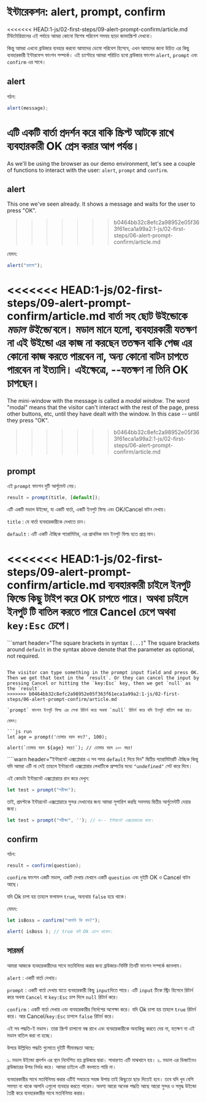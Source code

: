 # ইন্টারেকশন: alert, prompt, confirm

<<<<<<< HEAD:1-js/02-first-steps/09-alert-prompt-confirm/article.md
টিউটোরিয়ালের এই পর্যায়ে আমরা কোনো বিশেষ পরিবেশ সমন্বয় ছাড়া জাভাস্ক্রিপ্ট দেখবো।

কিন্তু আমরা এখনো ব্রাউজার ব্যবহার করবো আমাদের ডেমো পরিবেশ হিসেবে, এখন আমাদের জানা উচিত এর কিছু ব্যবহারকারী ইন্টারফেস ফাংশন সম্পর্কে। এই চ্যাপ্টারে আমরা পরিচিত হবো ব্রাউজার ফাংশন `alert`, `prompt` এবং `confirm` এর সাথে।

## alert

গঠন:

```js
alert(message);
```

এটি একটি বার্তা প্রদর্শন করে বাকি স্ক্রিপ্ট আটকে রাখে ব্যবহারকারী OK প্রেস করার আগ পর্যন্ত।
=======
As we'll be using the browser as our demo environment, let's see a couple of functions to interact with the user: `alert`, `prompt` and `confirm`.

## alert

This one we've seen already. It shows a message and waits for the user to press "OK".
>>>>>>> b0464bb32c8efc2a98952e05f363f61eca1a99a2:1-js/02-first-steps/06-alert-prompt-confirm/article.md

যেমন:

```js run
alert("হ্যালো");
```

<<<<<<< HEAD:1-js/02-first-steps/09-alert-prompt-confirm/article.md
বার্তা সহ ছোট উইন্ডোকে *মডাল উইন্ডো* বলে। মডাল মানে হলো, ব্যবহারকারী যতক্ষণ না এই উইন্ডো এর কাজ না করছেন ততক্ষন বাকি পেজ এর কোনো কাজ করতে পারবেন না, অন্য কোনো বাটন চাপতে পারবেন না ইত্যাদি। এইক্ষেত্রে, --যতক্ষণ না তিনি OK চাপছেন।
=======
The mini-window with the message is called a *modal window*. The word "modal" means that the visitor can't interact with the rest of the page, press other buttons, etc, until they have dealt with the window. In this case -- until they press "OK".
>>>>>>> b0464bb32c8efc2a98952e05f363f61eca1a99a2:1-js/02-first-steps/06-alert-prompt-confirm/article.md

## prompt

এই `prompt` ফাংশন দুটি আর্গুমেন্ট নেয়।

```js no-beautify
result = prompt(title, [default]);
```

এটি একটি মডাল উইন্ডো, যা একটি বার্তা, একটি ইনপুট ফিল্ড এবং OK/Cancel বাটন দেখায়।

`title`
: যে বার্তা ব্যবহারকারীকে দেখাতে চান। 

`default`
: এটি একটি ঐচ্ছিক প্যারামিটার, এর প্রাথমিক মান ইনপুট ফিল্ড হতে প্রাপ্ত মান।

<<<<<<< HEAD:1-js/02-first-steps/09-alert-prompt-confirm/article.md
ব্যবহারকারী চাইলে ইনপুট ফিল্ডে কিছু টাইপ করে OK চাপতে পারে। অথবা চাইলে ইনপুট টি বাতিল করতে পারে Cancel চেপে অথবা `key:Esc` চেপে। 
=======
```smart header="The square brackets in syntax `[...]`"
The square brackets around `default` in the syntax above denote that the parameter as optional, not required.
```

The visitor can type something in the prompt input field and press OK. Then we get that text in the `result`. Or they can cancel the input by pressing Cancel or hitting the `key:Esc` key, then we get `null` as the `result`.
>>>>>>> b0464bb32c8efc2a98952e05f363f61eca1a99a2:1-js/02-first-steps/06-alert-prompt-confirm/article.md

`prompt` ফাংশন ইনপুট ফিল্ড এর লেখা রিটার্ন করে অথবা `null` রিটার্ন করে যদি ইনপুট বাতিল করা হয়।

যেমন:

```js run
let age = prompt('তোমার বয়স কত?', 100);

alert(`তোমার বয়স ${age} বছর!`); // তোমার বয়স ১০০ বছর!
```

````warn header="ইন্টারনেট এক্সপ্লোরার এ সব সময় `default` দিয়ে দিন"
দ্বিতীয় প্যারামিটারটি ঐচ্ছিক কিন্তু যদি আমরা এটি না দেই তাহলে ইন্টারনেট এক্সপ্লোরার লেখাটিকে প্রম্পটের মধ্যে `"undefined"` সেট করে দিবে।

এই কোডটা ইন্টারনেট এক্সপ্লোরারে রান করে দেখুন:

```js run
let test = prompt("পরীক্ষা");
```

তাই, প্রমপ্টকে ইন্টারনেট এক্সপ্লোরারে সুন্দর দেখানোর জন্য আমরা সুপারিশ করছি সবসময় দ্বিতীয় আর্গুমেন্টটি দেয়ার জন্য। 

```js run
let test = prompt("পরীক্ষা", ''); // <-- ইন্টারনেট এক্সপ্লোরারের জন্য। 
```

## confirm

গঠন:

```js
result = confirm(question);
```

`confirm` ফাংশন একটি মডাল, একটি দেখায় যেখানে একটি `question` এবং দুইটি OK ও Cancel বাটন আছে।

যদি Ok চাপা হয় তাহলে ফলাফল `true`, অন্যথায় `false` হয়ে থাকে।

যেমন:

```js run
let isBoss = confirm("আপনি কি বস?");

alert( isBoss ); // true যদি Ok চেপে থাকেন। 
```

## সারমর্ম

আমরা আজকে ব্যবহারকারীদের সাথে মতবিনিময় করার জন্য ব্রাউজার-নির্দিষ্ট তিনটি ফাংশন সম্পর্কে জানলাম।

`alert`
: একটি বার্তা দেখায়। 

`prompt`
: একটি বার্তা দেখায় যাতে ব্যবহারকারী কিছু `input`দিতে পারে। এটি `input` টিকে স্ট্রিং হিসেবে রিটার্ন করে অথবা `Cancel` বা `key:Esc` চাপ দিলে `null` রিটার্ন করে।

`confirm`
: একটি বার্তা দেখায় এবং ব্যবহারকারীর নির্দেশের অপেক্ষা করে। যদি Ok চাপা হয় তাহলে `true` রিটার্ন করে। আর Cancel/`key:Esc` চাপলে `false` রিটার্ন করে।

এই সব পদ্ধতি-ই মডাল। তারা স্ক্রিপ্ট চালানো বন্ধ রাখে এবং ব্যবহারকারীকে অন্যকিছু করতে দেয় না, যতক্ষণ না এই মডাল বাতিল করা না হচ্ছে।

উপরে উল্লিখিত পদ্ধতি গুলোতে দুইটি সীমাবদ্ধতা আছে:

১. মডাল উইন্ডো প্রদর্শন এর স্থান নির্দেশিত হয় ব্রাউজার দ্বারা। সাধারণত এটি মাঝখানে হয়।
২. মডাল এর ডিজাইনও ব্রাউজারের উপর নির্ভর করে।  আমরা চাইলে এটি বদলাতে পারি না। 

ব্যবহারকারীর সাথে মতবিনিময় করার এটিই সবচেয়ে সহজ উপায় তাই কিছুতো ছাড় দিতেই হবে। তবে যদি খুব বেশি সমস্যা না থাকে আপনি এগুলো ব্যবহার করতে পারেন। অবশ্য আরো অনেক পদ্ধতি আছে আরো সুন্দর ও সমৃদ্ধ উইন্ডো তৈরী করে ব্যবহারকারীর সাথে মতবিনিময় করার।
